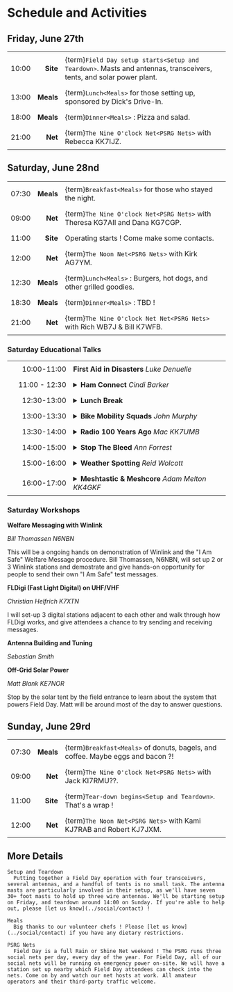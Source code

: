 # Schedule and Activities

## Friday, June 27th

|       |           |                                                                                                              |
| ----: | --------: | :----------------------------------------------------------------------------------------------------------- |
| 10:00 |  **Site** | {term}`Field Day setup starts<Setup and Teardown>`. Masts and antennas, transceivers, tents, and solar power plant. |
| 13:00 | **Meals** | {term}`Lunch<Meals>` for those setting up, sponsored by Dick's Drive-In.                                     |
| 18:00 | **Meals** | {term}`Dinner<Meals>` : Pizza and salad.                                                                     |
| 21:00 |   **Net** | {term}`The Nine O'clock Net<PSRG Nets>` with Rebecca KK7IJZ.                                                 |


## Saturday, June 28nd

|       |           |                                                                              |
| ----: | --------: | :--------------------------------------------------------------------------- |
| 07:30 | **Meals** | {term}`Breakfast<Meals>` for those who stayed the night.                     |
| 09:00 |   **Net** | {term}`The Nine O'clock Net<PSRG Nets>` with Theresa KG7AII and Dana KG7CGP. |
| 11:00 |  **Site** | Operating starts ! Come make some contacts.                                  |
| 12:00 |   **Net** | {term}`The Noon Net<PSRG Nets>` with Kirk AG7YM.                             |
| 12:30 | **Meals** | {term}`Lunch<Meals>` : Burgers, hot dogs, and other grilled goodies.         |
| 18:30 | **Meals** | {term}`Dinner<Meals>` : TBD !                                                |
| 21:00 |   **Net** | {term}`The Nine O'clock Net Net<PSRG Nets>` with Rich WB7J & Bill K7WFB.     |

### Saturday Educational Talks

<style>
  tr td {
    padding: 0.5rem;
  }

  td.time {
    text-align: right;
    width: 8rem;
  }
</style>

<table style="width:100%">
  <tr>
    <td class="time">10:00-11:00</td>
    <td><b>First Aid in Disasters</b> <i>Luke Denuelle</i></td>
  </tr>
  <tr>
    <td class="time">11:00 - 12:30</td>
    <td><details><summary><b>Ham Connect</b> <i>Cindi Barker</i></summary>A Ham Connect is an opportunity for Ham Radio operators to meet other experienced hams from a variety of local organizations and to learn how to use their knowledge to participate more fully in the world of ham radio. This includes activities such as contesting, getting on HF, outdoor activities like Parks on the Air, DIY antenna building, and how to prepare for and participate in emergency communication (EmComm) either from home or in the field. This preparation often involves fun events that provide community service while expanding radio skills.</details></td>
  </tr>
  <tr>
    <td class="time">12:30-13:00</td>
    <td><details><summary><b>Lunch Break</b></summary>Jack KI7RMU will be grilling up burgers and hot dogs, with a variety of sides. Registered volunteers have priority!</details></td>
  </tr>
  <tr>
    <td class="time">13:00-13:30</td>
    <td><details><summary><b>Bike Mobility Squads</b> <i>John Murphy</i></summary>This space intentionally left blank.</details></td>
  </tr>
  <tr>
    <td class="time">13:30-14:00</td>
    <td><details><summary><b>Radio 100 Years Ago</b> <i>Mac KK7UMB</i></summary>Mac will talk about the history of radio.</details></td>
  </tr>
  <tr>
    <td class="time">14:00-15:00</td>
    <td><details><summary><b>Stop The Bleed</b> <i>Ann Forrest</i></summary>Learn how to control massive hemmoraging in this interactive class.</details></td>
  </tr>
  <tr>
    <td class="time">15:00-16:00</td>
    <td><details><summary><b>Weather Spotting</b> <i>Reid Wolcott</i></summary>This space intentionally left blank.</details></td>
  </tr>
    <tr>
    <td class="time">16:00-17:00</td>
    <td><details><summary><b>Meshtastic & Meshcore</b> <i>Adam Melton KK4GKF</i></summary>All about Meshtastic and Meshcore, secure text messaging over LoRa.</details></td>
  </tr>
</table>

### Saturday Workshops

**Welfare Messaging with Winlink**

*Bill Thomassen N6NBN*

This will be a ongoing hands on demonstration of Winlink and the "I Am Safe" Welfare Message procedure.  Bill Thomassen, N6NBN, will set up 2 or 3 Winlink stations and demostrate and give hands-on opportunity for people to send their own "I Am Safe" test messages.

**FLDigi (Fast Light Digital) on UHF/VHF**

*Christian Helfrich K7XTN*

I will set-up 3 digital stations adjacent to each other and walk through how FLDigi works, and give attendees a chance to try sending and receiving messages.

**Antenna Building and Tuning**

*Sebastian Smith*

**Off-Grid Solar Power**

*Matt Blank KE7NOR*

Stop by the solar tent by the field entrance to learn about the system that powers Field Day. Matt will be around most of the day to answer questions.

## Sunday, June 29rd

|       |           |                                                                                 |
| ----: | --------: | :------------------------------------------------------------------------------ |
| 07:30 | **Meals** | {term}`Breakfast<Meals>` of donuts, bagels, and coffee. Maybe eggs and bacon ?! |
| 09:00 |   **Net** | {term}`The Nine O'clock Net<PSRG Nets>` with Jack KI7RMU??.     |
| 11:00 |  **Site** | {term}`Tear-down begins<Setup and Teardown>`. That's a wrap !                   |
| 12:00 |   **Net** | {term}`The Noon Net<PSRG Nets>` with Kami KJ7RAB and Robert KJ7JXM.             |



## More Details

<!-- LWHC Health and Wellness Net
  The [Lake Washington Ham Club](http://www.lakewashingtonhamclub.org/) runs a daily net to provide a check-in for their members and any licensed amateur operator. The net is operated from the their [Rose Hill repeater system](https://lakewashingtonhamclub.org/repeaters/). -->

```{glossary}
Setup and Teardown
  Putting together a Field Day operation with four transceivers, several antennas, and a handful of tents is no small task. The antenna masts are particularly involved in their setup, as we'll have seven 30+ foot masts to hold up three wire antennas. We'll be starting setup on Friday, and teardown around 14:00 on Sunday. If you're able to help out, please [let us know](../social/contact) !

Meals
  Big thanks to our volunteer chefs ! Please [let us know](../social/contact) if you have any dietary restrictions.

PSRG Nets
  Field Day is a full Rain or Shine Net weekend ! The PSRG runs three social nets per day, every day of the year. For Field Day, all of our social nets will be running on emergency power on-site. We will have a station set up nearby which Field Day attendees can check into the nets. Come on by and watch our net hosts at work. All amateur operators and their third-party traffic welcome.
```
